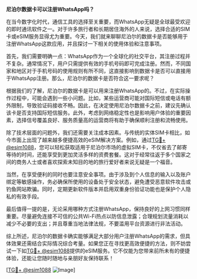 **尼泊尔数据卡可以注册WhatsApp吗？**

在当今数字化时代，通信工具的选择至关重要，而WhatsApp无疑是全球最受欢迎的即时通讯软件之一。对于许多旅行者和长期居住海外的人来说，选择合适的SIM卡或eSIM服务显得尤为重要。今天，我们就来聊聊尼泊尔的数据卡是否能够用于注册WhatsApp这款应用，并且探讨一下相关的使用体验和注意事项。

首先，我们需要明确一点：WhatsApp作为一个全球化的社交平台，其注册过程并不复杂。通常情况下，用户只需提供有效的手机号码即可完成注册。然而，不同国家和地区对于手机号码的使用规则有所不同，这直接影响到数据卡是否可以直接用于WhatsApp注册。那么，尼泊尔的数据卡是否符合这一要求呢？

根据我们的了解，尼泊尔的数据卡是可以用来注册WhatsApp的。不过，在实际操作过程中，可能会遇到一些小问题。比如，某些运营商可能对国际短信或电话有额外限制，导致验证码接收不畅。因此，在决定使用尼泊尔数据卡之前，建议先确认该卡是否支持国际短信服务。此外，考虑到网络稳定性也是影响用户体验的重要因素，选择信号覆盖良好、服务质量高的运营商将有助于确保顺利注册和流畅使用。

除了技术层面的问题外，我们还需要关注成本因素。与传统的实体SIM卡相比，如今市面上出现了越来越多便捷高效的eSIM解决方案。例如，通过[TG💪+ @esim1088](https://t.me/s/esim1088)，您可以轻松获取适用于尼泊尔市场的虚拟SIM卡，不仅省去了邮寄等待的时间，还能享受到更加灵活多样的资费套餐。这对于经常往返于多个国家之间的商务人士或者喜欢探索未知目的地的旅行爱好者来说无疑是一个福音。

当然，在享受便利的同时也要注意安全事项。由于涉及到个人信息的输入以及账户绑定等敏感操作，务必确保所使用的设备处于安全状态，避免遭受恶意软件攻击或钓鱼网站欺骗。同时，定期更新软件版本并启用双重身份验证功能也是保护个人隐私的有效手段。

最后值得一提的是，无论采用哪种方式注册WhatsApp，保持良好的上网习惯同样重要。尽量避免连接不可信的公共Wi-Fi热点以防信息泄露；合理规划流量消耗以减少不必要的支出；并且尊重当地法律法规，不要滥用平台资源进行非法活动。

综上所述，尼泊尔的数据卡确实能够满足大部分用户注册WhatsApp的需求，但具体效果还需结合实际情况综合考量。如果您正在寻找更高效便捷的方法，则不妨尝试一下如[TG💪+ @esim1088](https://t.me/s/esim1088)提供的eSIM服务。它不仅能为您带来前所未有的便捷体验，还能让您随时随地与亲朋好友保持联系！

[[TG💪+ @esim1088](https://t.me/s/esim1088) ![Image](https://i.postimg.cc/4NQfJmqS/Snipaste-2025-05-13-00-14-12.png)]
